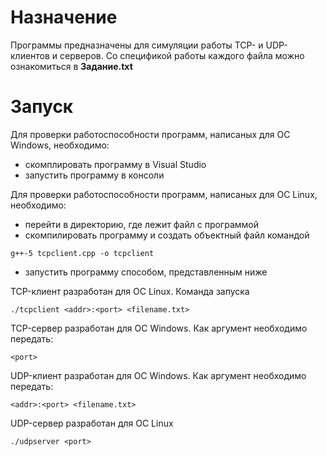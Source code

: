 
# Назначение
Программы предназначены для симуляции работы TCP- и UDP-клиентов и серверов. Со спецификой работы каждого файла можно ознакомиться в **Задание.txt**

# Запуск
Для проверки работоспособности программ, написаных для ОС Windows, необходимо:
* скомплировать программу в Visual Studio
* запустить программу в консоли

Для проверки работоспособности программ, написаных для ОС Linux, необходимо:
* перейти в директорию, где лежит файл с программой
* скомпилировать программу и создать объектный файл командой
```
g++-5 tcpclient.cpp -o tcpclient
```
* запустить программу способом, представленным ниже

TCP-клиент разработан для ОС Linux. Команда запуска
```
./tcpclient <addr>:<port> <filename.txt>
```
TCP-сервер разработан для ОС Windows. Как аргумент необходимо передать:
```
<port>
```
UDP-клиент разработан для ОС Windows. Как аргумент необходимо передать:
```
<addr>:<port> <filename.txt>
```
UDP-сервер разработан для ОС Linux
```
./udpserver <port>
```

